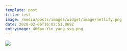 ```yaml
---
template: post
title: test
image: /media/posts/images/widget/image/netlify.png
date: 2020-02-06T16:02:51.869Z
entryimage: 466px-Yin_yang.svg.png
---
```

![](/media/posts/images/widget/body/netlify-cms-logo.svg)
